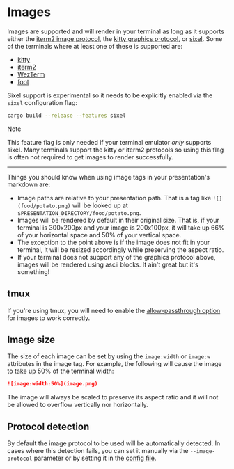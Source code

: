 # Images

Images are supported and will render in your terminal as long as it supports either the [iterm2 image 
protocol](https://iterm2.com/documentation-images.html), the [kitty graphics 
protocol](https://sw.kovidgoyal.net/kitty/graphics-protocol/), or [sixel](https://saitoha.github.io/libsixel/). Some of 
the terminals where at least one of these is supported are:

* [kitty](https://sw.kovidgoyal.net/kitty/)
* [iterm2](https://iterm2.com/)
* [WezTerm](https://wezfurlong.org/wezterm/index.html)
* [foot](https://codeberg.org/dnkl/foot)

Sixel support is experimental so it needs to be explicitly enabled via the `sixel` configuration flag:

```bash
cargo build --release --features sixel
```

> [!note]
> This feature flag is only needed if your terminal emulator _only_ supports sixel. Many terminals support the kitty or 
> iterm2 protocols so using this flag is often not required to get images to render successfully.

---

Things you should know when using image tags in your presentation's markdown are:
* Image paths are relative to your presentation path. That is a tag like `![](food/potato.png)` will be looked up at 
  `$PRESENTATION_DIRECTORY/food/potato.png`.
* Images will be rendered by default in their original size. That is, if your terminal is 300x200px and your image is 
200x100px, it will take up 66% of your horizontal space and 50% of your vertical space.
* The exception to the point above is if the image does not fit in your terminal, it will be resized accordingly while 
  preserving the aspect ratio.
* If your terminal does not support any of the graphics protocol above, images will be rendered using ascii blocks. It 
  ain't great but it's something!

## tmux

If you're using tmux, you will need to enable the [allow-passthrough 
option](https://github.com/tmux/tmux/wiki/FAQ#what-is-the-passthrough-escape-sequence-and-how-do-i-use-it) for images to 
work correctly.

## Image size

The size of each image can be set by using the `image:width` or `image:w` attributes in the image tag. For example, the 
following will cause the image to take up 50% of the terminal width:

```markdown
![image:width:50%](image.png)
```

The image will always be scaled to preserve its aspect ratio and it will not be allowed to overflow vertically nor 
horizontally.

## Protocol detection

By default the image protocol to be used will be automatically detected. In cases where this detection fails, you can 
set it manually via the `--image-protocol` parameter or by setting it in the [config 
file](../configuration/settings.md#preferred-image-protocol).

